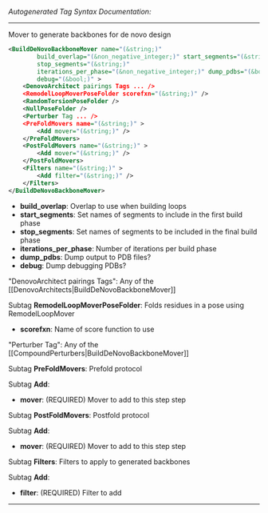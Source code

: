 <!-- THIS IS AN AUTOGENERATED FILE: Don't edit it directly, instead change the schema definition in the code itself. -->

_Autogenerated Tag Syntax Documentation:_

---
Mover to generate backbones for de novo design

```xml
<BuildDeNovoBackboneMover name="(&string;)"
        build_overlap="(&non_negative_integer;)" start_segments="(&string;)"
        stop_segments="(&string;)"
        iterations_per_phase="(&non_negative_integer;)" dump_pdbs="(&bool;)"
        debug="(&bool;)" >
    <DenovoArchitect pairings Tags ... />
    <RemodelLoopMoverPoseFolder scorefxn="(&string;)" />
    <RandomTorsionPoseFolder />
    <NullPoseFolder />
    <Perturber Tag ... />
    <PreFoldMovers name="(&string;)" >
        <Add mover="(&string;)" />
    </PreFoldMovers>
    <PostFoldMovers name="(&string;)" >
        <Add mover="(&string;)" />
    </PostFoldMovers>
    <Filters name="(&string;)" >
        <Add filter="(&string;)" />
    </Filters>
</BuildDeNovoBackboneMover>
```

-   **build_overlap**: Overlap to use when building loops
-   **start_segments**: Set names of segments to include in the first build phase
-   **stop_segments**: Set names of segments to be included in the final build phase
-   **iterations_per_phase**: Number of iterations per build phase
-   **dump_pdbs**: Dump output to PDB files?
-   **debug**: Dump debugging PDBs?


"DenovoArchitect pairings Tags": Any of the [[DenovoArchitects|BuildDeNovoBackboneMover]]

Subtag **RemodelLoopMoverPoseFolder**:   Folds residues in a pose using RemodelLoopMover

-   **scorefxn**: Name of score function to use

"Perturber Tag": Any of the [[CompoundPerturbers|BuildDeNovoBackboneMover]]

Subtag **PreFoldMovers**:   Prefold protocol



Subtag **Add**:   

-   **mover**: (REQUIRED) Mover to add to this step step

Subtag **PostFoldMovers**:   Postfold protocol



Subtag **Add**:   

-   **mover**: (REQUIRED) Mover to add to this step step

Subtag **Filters**:   Filters to apply to generated backbones



Subtag **Add**:   

-   **filter**: (REQUIRED) Filter to add

---
